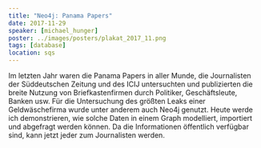```yaml
---
title: "Neo4j: Panama Papers"
date: 2017-11-29
speaker: [michael_hunger]
poster: ../images/posters/plakat_2017_11.png
tags: [database]
location: sqs
---
```


Im letzten Jahr waren die Panama Papers in aller Munde, die Journalisten der Süddeutschen Zeitung und des ICIJ
untersuchten und publizierten die breite Nutzung von Briefkastenfirmen durch Politiker, Geschäftsleute, Banken usw. Für
die Untersuchung des größten Leaks einer Geldwäschefirma wurde unter anderem auch Neo4j genutzt. Heute werde ich
demonstrieren, wie solche Daten in einem Graph modelliert, importiert und abgefragt werden können. Da die Informationen
öffentlich verfügbar sind, kann jetzt jeder zum Journalisten werden.
